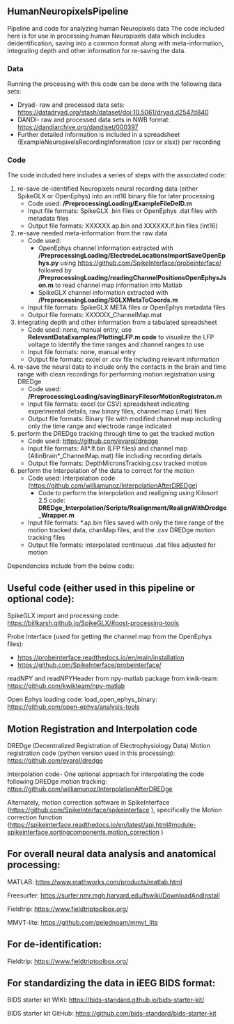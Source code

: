## HumanNeuropixelsPipeline
Pipeline and code for analyzing human Neuropixels data
The code included here is for use in processing human Neuropixels data which includes deidentification, saving into a common format along with meta-information, integrating depth and other information for re-saving the data. 

### Data
Running the processing with this code can be done with the following data sets:
* Dryad- raw and processed data sets: https://datadryad.org/stash/dataset/doi:10.5061/dryad.d2547d840
* DANDI- raw and processed data sets in NWB format: https://dandiarchive.org/dandiset/000397
* Further detailed information is included in a spreadsheet (ExampleNeuropixelsRecordingInformation (csv or xlsx)) per recording

### Code
The code included here includes a series of steps with the associated code: 
 1. re-save de-identified Neuropixels neural recording data (either SpikeGLX or OpenEphys) into an int16 binary file for later processing 
    * Code used: **/PreprocessingLoading/ExampleFileDeID.m**
    * Input file formats: SpikeGLX .bin files or OpenEphys .dat files with metadata files
    * Output file formats: XXXXXX.ap.bin and XXXXXX.lf.bin files (int16)
 2. re-save needed meta-information from the raw data
    * Code used: 
      - OpenEphys channel information extracted with **/PreprocessingLoading/ElectrodeLocationsImportSaveOpenEphys.py** using https://github.com/SpikeInterface/probeinterface/ followed by **/PreprocessingLoading/readingChannelPositionsOpenEphysJson.m** to read channel map information into Matlab
      - SpikeGLX channel information extracted with **/PreprocessingLoading/SGLXMetaToCoords.m**
    * Input file formats: SpikeGLX META files or OpenEphys metadata files
    * Output file formats: XXXXXX_ChannelMap.mat
 4. integrating depth and other information from a tabulated spreadsheet
    * Code used: none, manual entry, use **RelevantDataExamples/PlottingLFP.m code** to visualize the LFP voltage to identify the time ranges and channel ranges to use
    * Input file formats: none, manual entry
    * Output file formats: excel or .csv file including relevant information
 5. re-save the neural data to include only the contacts in the brain and time range with clean recordings for performing motion registration using DREDge
    * Code used: **/PreprocessingLoading/savingBinaryFilesorMotionRegistraton.m**
    * Input file formats: excel (or CSV) spreadsheet indicating experimental details, raw binary files, channel map (.mat) files
    * Output file formats: Binary file with modified channel map including only the time range and electrode range indicated
 6. perform the DREDge tracking through time to get the tracked motion
    * Code used: https://github.com/evarol/dredge 
    * Input file formats: All*.lf.bin (LFP files) and channel map (AllinBrain*_ChannelMap.mat) file including recording details
    * Output file formats: DepthMicronsTracking.csv tracked motion 
 7. perform the Interpolation of the data to correct for the motion 
    * Code used: Interpolation code (https://github.com/williamunoz/InterpolationAfterDREDge) 
      - Code to perform the interpolation and realigning using Kilosort 2.5 code: **DREDge_Interpolation/Scripts/Realignment/RealignWithDredge_Wrapper.m**
    * Input file formats: *.ap.bin files saved with only the time range of the motion tracked data, chanMap files, and the .csv DREDge motion tracking files
    * Output file formats: interpolated continuous .dat files adjusted for motion 


Dependencies include from the below code:

## Useful code (either used in this pipeline or optional code):

SpikeGLX import and processing code: https://billkarsh.github.io/SpikeGLX/#post-processing-tools

Probe Interface (used for getting the channel map from the OpenEphys files): 
* https://probeinterface.readthedocs.io/en/main/installation
* https://github.com/SpikeInterface/probeinterface/
 
readNPY and readNPYHeader from npy-matlab package from kwik-team: https://github.com/kwikteam/npy-matlab

Open Ephys loading code: load_open_ephys_binary: https://github.com/open-ephys/analysis-tools

## Motion Registration and Interpolation code

DREDge (Decentralized Registration of Electrophysiology Data) Motion registration code (python version used in this processing):
https://github.com/evarol/dredge

Interpolation code- One optional approach for interpolating the code following DREDge motion tracking:
https://github.com/williamunoz/InterpolationAfterDREDge

Alternately, motion correction software in SpikeInterface (https://github.com/SpikeInterface/spikeinterface ), specifically the Motion correction function (https://spikeinterface.readthedocs.io/en/latest/api.html#module-spikeinterface.sortingcomponents.motion_correction ) 

## For overall neural data analysis and anatomical processing:
MATLAB: https://www.mathworks.com/products/matlab.html

Freesurfer: https://surfer.nmr.mgh.harvard.edu/fswiki/DownloadAndInstall

Fieldtrip: https://www.fieldtriptoolbox.org/ 

MMVT-lite: https://github.com/pelednoam/mmvt_lite

## For de-identification:
Fieldtrip: https://www.fieldtriptoolbox.org/ 

## For standardizing the data in iEEG BIDS format: 
BIDS starter kit WIKI: https://bids-standard.github.io/bids-starter-kit/

BIDS starter kit GitHub: https://github.com/bids-standard/bids-starter-kit 


